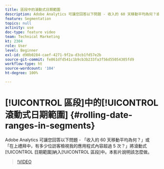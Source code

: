 ```yaml
---
title: 區段中的滾動式日期範圍
description: Adobe Analytics 可讓您回答以下問題 - 收入的 60 天移動平均為何？或 - 在上禮拜中，有多少位訪客檢視我的應用程式內容超過 5 次？將滾動式日期範圍納入區段中。本影片說明該怎麼做。
feature: Segmentation
topics: null
activity: use
doc-type: feature video
team: Technical Marketing
kt: 2304
role: User
level: Beginner
exl-id: d90b0284-caef-4271-9f2a-d3cb1fd57e2b
source-git-commit: fe861dfd541c1b9cb3b233fa3f56d55054305fd9
workflow-type: ht
source-wordcount: '104'
ht-degree: 100%

---
```


# [!UICONTROL 區段]中的[!UICONTROL 滾動式日期範圍] {#rolling-date-ranges-in-segments}

Adobe Analytics 可讓您回答以下問題 - 「收入的 60 天移動平均為何？」或 「在上禮拜中，有多少位訪客檢視我的應用程式內容超過 5 次？」將滾動式[!UICONTROL 日期範圍]納入[!UICONTROL 區段]中。本影片說明該怎麼做。

>[!VIDEO](https://video.tv.adobe.com/v/25403/?quality=12)

